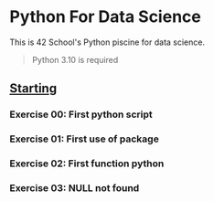 # Python For Data Science

This is 42 School's Python piscine for data science.

> Python 3.10 is required

## [Starting](https://github.com/fesper-s/42-python-for-data-science/tree/main/starting)

### Exercise 00: First python script

### Exercise 01: First use of package

### Exercise 02: First function python

### Exercise 03: NULL not found

